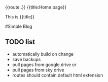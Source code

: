 {{route:.}}
{{title:Home page}}

This is {{title}}

#Simple Blog

## TODO list

* automatically build on change
* save backups
* pull pages from google drive or
* pull pages from sky drive
* routes should contain default html extension
